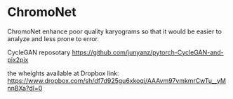 # ChromoNet
ChromoNet enhance poor quality karyograms so that it would be easier to analyze and less prone to error.

CycleGAN reposotary https://github.com/junyanz/pytorch-CycleGAN-and-pix2pix

the wheights available at  Dropbox link: https://www.dropbox.com/sh/df7d925gu6xkoqj/AAAvm97vmkmrCwTu__yMnnBXa?dl=0
